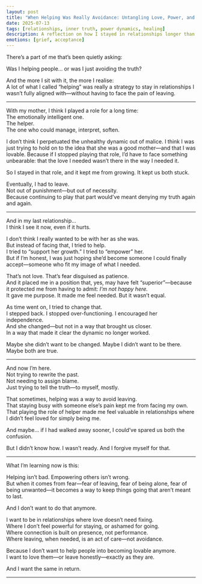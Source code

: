 ```yaml
---
layout: post
title: "When Helping Was Really Avoidance: Untangling Love, Power, and the Need to Stay"
date: 2025-07-13
tags: [relationships, inner truth, power dynamics, healing]
description: A reflection on how I stayed in relationships longer than I should have by trying to help people change—when what I really needed was the courage to walk away.
emotions: [grief, acceptance]
---
```


There’s a part of me that’s been quietly asking:

Was I helping people… or was I just avoiding the truth?

And the more I sit with it, the more I realise:  
A lot of what I called “helping” was really a strategy to stay in relationships I wasn’t fully aligned with—without having to face the pain of leaving.

---

With my mother, I think I played a role for a long time:  
The emotionally intelligent one.  
The helper.  
The one who could manage, interpret, soften.

I don’t think I perpetuated the unhealthy dynamic out of malice. I think I was just trying to hold on to the idea that she was a good mother—and that I was lovable. Because if I stopped playing that role, I’d have to face something unbearable: that the love I needed wasn’t there in the way I needed it.

So I stayed in that role, and it kept me from growing. It kept us both stuck.

Eventually, I had to leave.  
Not out of punishment—but out of necessity.  
Because continuing to play that part would’ve meant denying my truth again and again.

---

And in my last relationship…  
I think I see it now, even if it hurts.

I don’t think I really wanted to be with her as she was.  
But instead of facing that, I tried to help.  
I tried to “support her growth.” I tried to “empower” her.  
But if I’m honest, I was just hoping she’d become someone I could finally accept—someone who fit my image of what I needed.

That’s not love. That’s fear disguised as patience.  
And it placed me in a position that, yes, may have felt “superior”—because it protected me from having to admit: *I’m not happy here.*  
It gave me purpose. It made me feel needed. But it wasn’t equal.

As time went on, I tried to change that.  
I stepped back. I stopped over-functioning. I encouraged her independence.  
And she changed—but not in a way that brought us closer.  
In a way that made it clear the dynamic no longer worked.

Maybe she didn’t want to be changed. Maybe I didn’t want to be there.  
Maybe both are true.

---

And now I’m here.  
Not trying to rewrite the past.  
Not needing to assign blame.  
Just trying to tell the truth—to myself, mostly.

That sometimes, helping was a way to avoid leaving.  
That staying busy with someone else’s pain kept me from facing my own.  
That playing the role of helper made me feel valuable in relationships where I didn’t feel loved for simply being me.

And maybe… if I had walked away sooner, I could’ve spared us both the confusion.

But I didn’t know how. I wasn’t ready. And I forgive myself for that.

---

What I’m learning now is this:

Helping isn’t bad. Empowering others isn’t wrong.  
But when it comes from fear—fear of leaving, fear of being alone, fear of being unwanted—it becomes a way to keep things going that aren’t meant to last.

And I don’t want to do that anymore.

I want to be in relationships where love doesn’t need fixing.  
Where I don’t feel powerful for staying, or ashamed for going.  
Where connection is built on presence, not performance.  
Where leaving, when needed, is an act of care—not avoidance.

Because I don’t want to help people into becoming lovable anymore.  
I want to love them—or leave honestly—exactly as they are.

And I want the same in return.


---